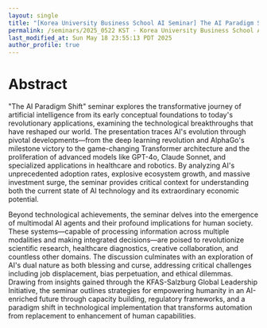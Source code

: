 ```yaml
---
layout: single
title: "[Korea University Business School AI Seminar] The AI Paradigm Shift - Technological Foundations, Market Dynamics, and Human Impact"
permalink: /seminars/2025_0522 KST - Korea University Business School AI Seminar - The AI Paradigm Shift - Technological Foundations, Market Dynamics, and Human Impact/abstract
last_modified_at: Sun May 18 23:55:13 PDT 2025
author_profile: true
---
```


# Abstract

"The AI Paradigm Shift" seminar explores the transformative journey of artificial intelligence from its early conceptual foundations to today's revolutionary applications, examining the technological breakthroughs that have reshaped our world. The presentation traces AI's evolution through pivotal developments—from the deep learning revolution and AlphaGo's milestone victory to the game-changing Transformer architecture and the proliferation of advanced models like GPT-4o, Claude Sonnet, and specialized applications in healthcare and robotics. By analyzing AI's unprecedented adoption rates, explosive ecosystem growth, and massive investment surge, the seminar provides critical context for understanding both the current state of AI technology and its extraordinary economic potential.

Beyond technological achievements, the seminar delves into the emergence of multimodal AI agents and their profound implications for human society. These systems—capable of processing information across multiple modalities and making integrated decisions—are poised to revolutionize scientific research, healthcare diagnostics, creative collaboration, and countless other domains. The discussion culminates with an exploration of AI's dual nature as both blessing and curse, addressing critical challenges including job displacement, bias perpetuation, and ethical dilemmas. Drawing from insights gained through the KFAS-Salzburg Global Leadership Initiative, the seminar outlines strategies for empowering humanity in an AI-enriched future through capacity building, regulatory frameworks, and a paradigm shift in technological implementation that transforms automation from replacement to enhancement of human capabilities.
